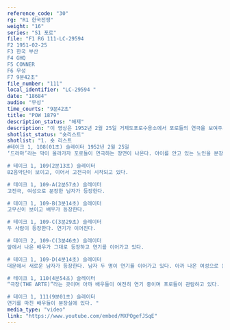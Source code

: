 ```yaml
---
reference_code: "30"
rg: "R1 한국전쟁"
weight: "16"
series: "S1 포로"
file: "F1 RG 111-LC-29594 
F2 1951-02-25
F3 한국 부산
F4 GHQ
F5 CONNER
F6 무성
F7 9분42초"
file_number: "111"
local_identifier: "LC-29594 "
date: "18684"
audio: "무성"
time_courts: "9분42초"
title: "POW 1879"
description_status: "해제"
description: "이 영상은 1952년 2월 25일 거제도포로수용소에서 포로들의 연극을 보여주고 있다. 연극은 현대극과 고전극 두 편이고 수용소의 극장에서 진행되었다. 민간정보교육국에서 마련한 포로들의 재교육 프로그램 중 예술 활동이다. 예술 활동은 연극, 음악, 미술, 공작 등 여러 가지가 기획되었다. "
shotlist_status: "숏리스트"
shotlist: "1. 숏 리스트
#테이크 1, 108(01초) 슬레이터 1952년 2월 25일
‘드라마’라는 막이 올라가자 포로들이 연극하는 장면이 나온다. 아이를 안고 있는 노인을 분장한 사람과 여성으로 분장한 남자 등이다. 배우들이 단체로 사진촬영하고 있다. 

# 테이크 1, 109(2분13초) 슬레이터 
82음악단이 보이고, 이어서 고전극이 시작되고 있다.

# 테이크 1, 109-A(2분57초) 슬레이터
고전극, 여성으로 분장한 남자가 등장한다.

# 테이크 1, 109-B(3분14초) 슬레이터
고무신이 보이고 배우가 등장한다. 

# 테이크 1, 109-C(3분29초) 슬레이터
두 사람이 등장한다. 연기가 이어진다. 

# 테이크 2, 109-C(3분46초) 슬레이터
앞에서 나온 배우가 그대로 등장하고 연기를 이어가고 있다. 

# 테이크 1, 109-D(4분14초) 슬레이터
대문에서 새로운 남자가 등장한다. 남자 두 명이 연기를 이어가고 있다. 아까 나온 여성으로 분장한 배우가 등장한다.

# 테이크 1, 110(4분54초) 슬레이터
“극장(THE ARTE)”라는 곳이며 아까 배우들이 여전히 연기 중이며 포로들이 관람하고 있다. 또 한 명의 배우가 등장해 재치 또는 유머스러운 연기를 펼치고 있다. (8분07초) 갓을 쓴 배우가 등장해서 목탁을 치고 있다. 4명의 배우가 연기에 열중하고 있다. 

# 테이크 1, 111(9분01초) 슬레이터
연기를 마친 배우들이 분장실에 있다. "
media_type: "video"
link: "https://www.youtube.com/embed/MXPOgefJSqE"
---
```

